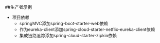 ##生产者示例
* 项目依赖  
    * springMVC添加spring-boot-starter-web依赖  
    * 作为eureka-client添加spring-cloud-starter-netflix-eureka-client依赖  
    * 集成链路追踪添加spring-cloud-starter-zipkin依赖